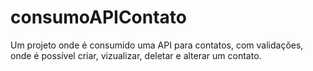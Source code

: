 # consumoAPIContato
Um projeto onde é consumido uma API para contatos, com validações, onde é possível criar, vizualizar, deletar e alterar um contato.
